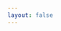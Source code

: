 ```yaml
---
layout: false
---
```


<script setup>
import { useData, inBrowser } from 'vitepress'
import { watchEffect } from 'vue'
import {resolveNavigatorLang} from 'vitepress-sls-blog-tmpl/helpers.js'

const { site } = useData()
const supportedLocales = Object.keys(site.value.locales)
  .filter((item) => item !== 'root')

watchEffect(() => {
  if (inBrowser && window.location.pathname === '/') {
    const langToRedirect = resolveNavigatorLang(supportedLocales, navigator.language)
    
    window.location.replace('/' + langToRedirect + '/');
  }
})
</script>

